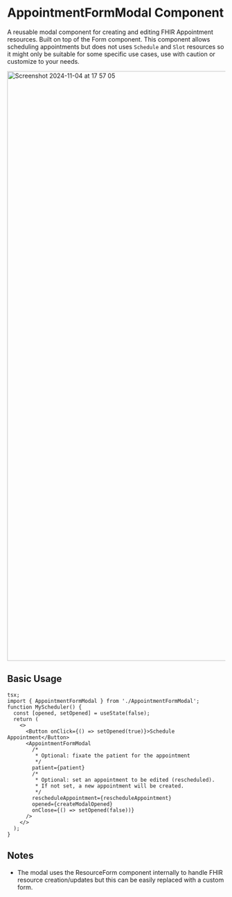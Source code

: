 # AppointmentFormModal Component

A reusable modal component for creating and editing FHIR Appointment resources. Built on top of the Form component. This component allows scheduling appointments but does not uses `Schedule` and `Slot` resources so it might only be suitable for some specific use cases, use with caution or customize to your needs.

<img width="1361" alt="Screenshot 2024-11-04 at 17 57 05" src="https://github.com/user-attachments/assets/b5898079-acc7-48e3-8cb2-abe389df9d02">


## Basic Usage

```tsx
tsx;
import { AppointmentFormModal } from './AppointmentFormModal';
function MyScheduler() {
  const [opened, setOpened] = useState(false);
  return (
    <>
      <Button onClick={() => setOpened(true)}>Schedule Appointment</Button>
      <AppointmentFormModal
        /*
         * Optional: fixate the patient for the appointment
         */
        patient={patient}
        /*
         * Optional: set an appointment to be edited (rescheduled).
         * If not set, a new appointment will be created.
         */
        rescheduleAppointment={rescheduleAppointment}
        opened={createModalOpened}
        onClose={() => setOpened(false))}
      />
    </>
  );
}
```

## Notes

- The modal uses the ResourceForm component internally to handle FHIR resource creation/updates but this can be easily replaced with a custom form.
